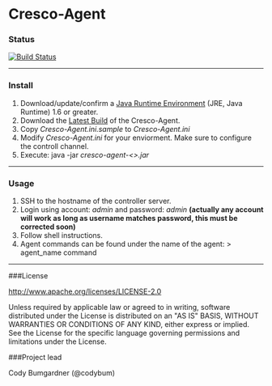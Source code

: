 Cresco-Agent
=========================

### Status
[![Build Status](http://128.163.188.129:9998/buildStatus/icon?job=Cresco-Agent)](http://128.163.188.129:9998/job/Cresco-Agent/)

---
### Install

1. Download/update/confirm a [Java Runtime Environment](http://www.oracle.com/technetwork/java/javase/overview/index.html) (JRE, Java Runtime) 1.6 or greater.
2. Download the [Latest Build](http://128.163.188.129:9998/job/Cresco-Agent/lastSuccessfulBuild/com.researchworx.cresco$cresco-agent/) of the Cresco-Agent. 
3. Copy _Cresco-Agent.ini.sample_ to _Cresco-Agent.ini_
4. Modify _Cresco-Agent.ini_ for your enviorment.  Make sure to configure the controll channel.
5. Execute: java -jar  _cresco-agent-<<version>>.jar_ 

---

### Usage

1. SSH to the hostname of the controller server.
2. Login using account: _admin_ and password: _admin_ **(actually any account will work as long as username matches password, this must be corrected soon)**
3. Follow shell instructions.
4. Agent commands can be found under the name of the agent: > agent_name command

---

###License

http://www.apache.org/licenses/LICENSE-2.0

Unless required by applicable law or agreed to in writing, software distributed under the License is distributed on an "AS IS" BASIS, WITHOUT WARRANTIES OR CONDITIONS OF ANY KIND, either express or implied. See the License for the specific language governing permissions and limitations under the License.

###Project lead

Cody Bumgardner (@codybum)
